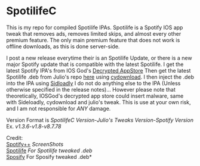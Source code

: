 # SpotilifeC
This is my repo for compiled Spotilife IPAs. Spotilife is a Spotify IOS app tweak that removes ads, removes limited skips, and almost every other premium feature. The only main premium feature that does not work is offline downloads, as this is done server-side.

I post a new release everytime their is an Spotilife Update, or there is a new major Spotify update that is compatible with the latest Spotilife. I get the latest Spotify IPA's from IOS God's [Decrypted AppStore](https://armconverter.com/decryptedappstore/us/spotify) Then get the latest Spotilife .deb from Julio's repo [here](julio.hackyouriphone.org) using [cydownload](https://github.com/borishonman/cydownload). I then inject the .deb into the IPA using [Sidloadly](https://sideloadly.io) I do not do anything else to the IPA (Unless otherwise specified in the release notes)... However please note that theoretically, IOSGod's decrypted app store could insert malware, same with Sideloadly, cydownload and julio's tweak. This is use at your own risk, and I am not responsible for *ANY* damage.

Version Format is *SpotilifeC Version*-*Julio's Tweaks Version*-*Spotify Version*<br/>
Ex. *v1.3.6*-*v1.8*-*v8.7.78*

Credit:<br/>
[Spotify++](https://appdb.to/app/cydia/1900000540) *ScreenShots*<br/>
[Spotilife](https://julio.hackyouriphone.org/) *For Spotilife tweaked .deb*<br/>
[Sposify](https://repo.dynastic.co/package/com.spos) For Sposify tweaked  .deb*<br/>
